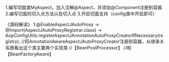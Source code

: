 1.编写切面类MyAspect，加入注解@Aspect，并添加@Component注册到容器
2.编写切面的切入点方法以及切入点
3.开启切面支持（config类中开启即可）

《源码解读》
1.@EnableAspectJAutoProxy
    -> @Import(AspectJAutoProxyRegistrar.class)
        -> AopConfigUtils.registerAspectJAnnotationAutoProxyCreatorIfNecessary(registry);
        //将AnnotationAwareAspectJAutoProxyCreator注册到容器，从继承关系图看出这个类主要两个实现类
        //【BeanPostProcessor】
        //和【BeanFactoryAware】